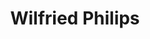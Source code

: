 ---
# Display name
title: Wilfried Philips

# Username (this should match the folder name)
authors:
- philips

# Is this the primary user of the site?
superuser: false

# Role/position
role: Professor

# Organizations/Affiliations
organizations:
- name: Ghent University
  url: ""

# Organizational groups that you belong to (for People widget)
#   Set this to `[]` or comment out if you are not using People widget.
user_groups:
- Affiliated Members
---